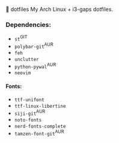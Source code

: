🏡 dotfiles
My Arch Linux + i3-gaps dotfiles.

### Dependencies:
+ `st`<sup>GIT</sup>
+ `polybar-git`<sup>AUR</sup>
+ `feh`
+ `unclutter`
+ `python-pywal`<sup>AUR</sup>
+ `neovim`

#### Fonts:
+ `ttf-unifont`
+ `ttf-linux-libertine`
+ `siji-git`<sup>AUR</sup>
+ `noto-fonts`
+ `nerd-fonts-complete`
+ `tamzen-font-git`<sup>AUR</sup>
